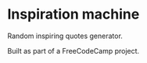 # Inspiration machine
Random inspiring quotes generator. 

Built as part of a FreeCodeCamp project.
